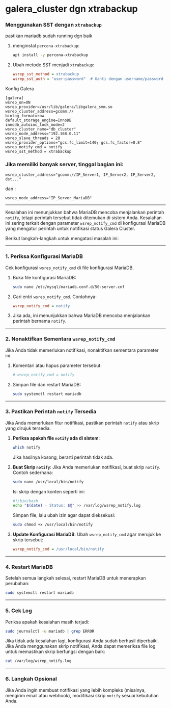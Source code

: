 # galera_cluster dgn xtrabackup
### Menggunakan SST dengan `xtrabackup`
pastikan mariadb sudah running dgn baik
1. menginstal `percona-xtrabackup`:
   ```bash
   apt install -y percona-xtrabackup
   ```
2. Ubah metode SST menjadi `xtrabackup`:
   ```ini
   wsrep_sst_method = xtrabackup
   wsrep_sst_auth = "user:password"  # Ganti dengan username/password Anda
   ```
Konfig Galera
```
[galera]
wsrep_on=ON
wsrep_provider=/usr/lib/galera/libgalera_smm.so
wsrep_cluster_address=gcomm://
binlog_format=row
default_storage_engine=InnoDB
innodb_autoinc_lock_mode=2
wsrep_cluster_name="db_cluster"
wsrep_node_address="192.168.0.11"
wsrep_slave_threads = 28
wsrep_provider_options="gcs.fc_limit=140; gcs.fc_factor=0.8"
wsrep_notify_cmd = notify
wsrep_sst_method = xtrabackup
```
### Jika memiliki banyak server, tinggal bagian ini:
```code
wsrep_cluster_address="gcomm://IP_Server1, IP_Server2, IP_Server2, dst..."
```
dan :
```code
wsrep_node_address="IP_Server_MariaDB"
```
---
Kesalahan ini menunjukkan bahwa MariaDB mencoba menjalankan perintah `notify`, tetapi perintah tersebut tidak ditemukan di sistem Anda. Kesalahan ini sering terkait dengan parameter `wsrep_notify_cmd` di konfigurasi MariaDB yang mengatur perintah untuk notifikasi status Galera Cluster.

Berikut langkah-langkah untuk mengatasi masalah ini:

---

### 1. **Periksa Konfigurasi MariaDB**
Cek konfigurasi `wsrep_notify_cmd` di file konfigurasi MariaDB.

1. Buka file konfigurasi MariaDB:
   ```bash
   sudo nano /etc/mysql/mariadb.conf.d/50-server.cnf
   ```
2. Cari entri `wsrep_notify_cmd`. Contohnya:
   ```ini
   wsrep_notify_cmd = notify
   ```
3. Jika ada, ini menunjukkan bahwa MariaDB mencoba menjalankan perintah bernama `notify`.

---

### 2. **Nonaktifkan Sementara `wsrep_notify_cmd`**
Jika Anda tidak memerlukan notifikasi, nonaktifkan sementara parameter ini.

1. Komentari atau hapus parameter tersebut:
   ```ini
   # wsrep_notify_cmd = notify
   ```
2. Simpan file dan restart MariaDB:
   ```bash
   sudo systemctl restart mariadb
   ```

---

### 3. **Pastikan Perintah `notify` Tersedia**
Jika Anda memerlukan fitur notifikasi, pastikan perintah `notify` atau skrip yang dirujuk tersedia.

1. **Periksa apakah file `notify` ada di sistem**:
   ```bash
   which notify
   ```
   Jika hasilnya kosong, berarti perintah tidak ada.

2. **Buat Skrip `notify`**:
   Jika Anda memerlukan notifikasi, buat skrip `notify`. Contoh sederhana:
   ```bash
   sudo nano /usr/local/bin/notify
   ```
   Isi skrip dengan konten seperti ini:
   ```bash
   #!/bin/bash
   echo "$(date) - Status: $@" >> /var/log/wsrep_notify.log
   ```
   Simpan file, lalu ubah izin agar dapat dieksekusi:
   ```bash
   sudo chmod +x /usr/local/bin/notify
   ```

3. **Update Konfigurasi MariaDB**:
   Ubah `wsrep_notify_cmd` agar merujuk ke skrip tersebut:
   ```ini
   wsrep_notify_cmd = /usr/local/bin/notify
   ```

---

### 4. **Restart MariaDB**
Setelah semua langkah selesai, restart MariaDB untuk menerapkan perubahan:
```bash
sudo systemctl restart mariadb
```

---

### 5. **Cek Log**
Periksa apakah kesalahan masih terjadi:
```bash
sudo journalctl -u mariadb | grep ERROR
```

Jika tidak ada kesalahan lagi, konfigurasi Anda sudah berhasil diperbaiki. Jika Anda menggunakan skrip notifikasi, Anda dapat memeriksa file log untuk memastikan skrip berfungsi dengan baik:
```bash
cat /var/log/wsrep_notify.log
```

---

### 6. **Langkah Opsional**
Jika Anda ingin membuat notifikasi yang lebih kompleks (misalnya, mengirim email atau webhook), modifikasi skrip `notify` sesuai kebutuhan Anda.
